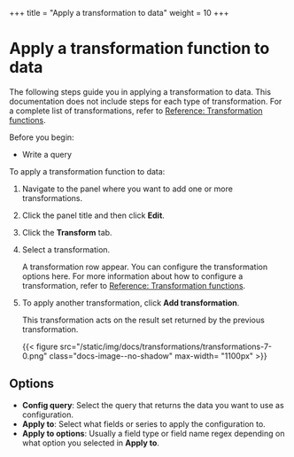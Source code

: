 +++
title = "Apply a transformation to data"
weight = 10
+++

# Apply a transformation function to data

The following steps guide you in applying a transformation to data. This documentation does not include steps for each type of transformation. For a complete list of transformations, refer to [Reference: Transformation functions](../../reference-transformation-functions/_index.md).

Before you begin:

- Write a query

To apply a transformation function to data:

1. Navigate to the panel where you want to add one or more transformations.
1. Click the panel title and then click **Edit**.
1. Click the **Transform** tab.
1. Select a transformation.

   A transformation row appear. You can configure the transformation options here. For more information about how to configure a transformation, refer to [Reference: Transformation functions](../../reference-transformation-functions/_index.md).

1. To apply another transformation, click **Add transformation**.

   This transformation acts on the result set returned by the previous transformation.

   {{< figure src="/static/img/docs/transformations/transformations-7-0.png" class="docs-image--no-shadow" max-width= "1100px" >}}

## Options

- **Config query**: Select the query that returns the data you want to use as configuration.
- **Apply to**: Select what fields or series to apply the configuration to.
- **Apply to options**: Usually a field type or field name regex depending on what option you selected in **Apply to**.
